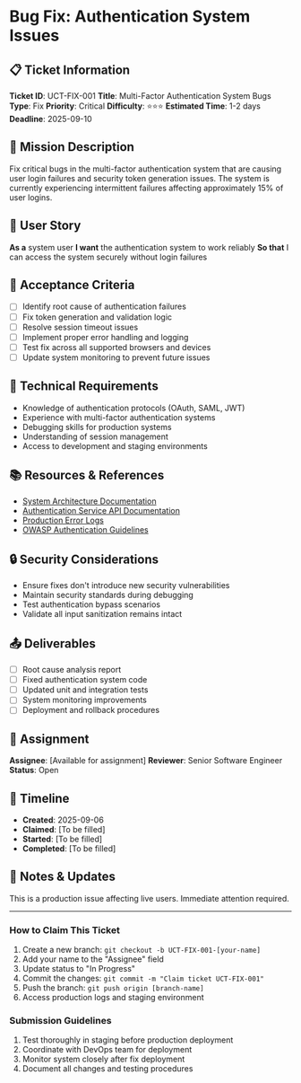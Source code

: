 # Bug Fix: Authentication System Issues

## 📋 Ticket Information

**Ticket ID**: UCT-FIX-001
**Title**: Multi-Factor Authentication System Bugs
**Type**: Fix
**Priority**: Critical
**Difficulty**: ⭐⭐⭐
**Estimated Time**: 1-2 days
**Deadline**: 2025-09-10

## 🎯 Mission Description

Fix critical bugs in the multi-factor authentication system that are causing user login failures and security token generation issues. The system is currently experiencing intermittent failures affecting approximately 15% of user logins.

## 👤 User Story

**As a** system user
**I want** the authentication system to work reliably
**So that** I can access the system securely without login failures

## 📝 Acceptance Criteria

- [ ] Identify root cause of authentication failures
- [ ] Fix token generation and validation logic
- [ ] Resolve session timeout issues
- [ ] Implement proper error handling and logging
- [ ] Test fix across all supported browsers and devices
- [ ] Update system monitoring to prevent future issues

## 🔧 Technical Requirements

- Knowledge of authentication protocols (OAuth, SAML, JWT)
- Experience with multi-factor authentication systems
- Debugging skills for production systems
- Understanding of session management
- Access to development and staging environments

## 📚 Resources & References

- [System Architecture Documentation](internal-link)
- [Authentication Service API Documentation](internal-link)
- [Production Error Logs](internal-link)
- [OWASP Authentication Guidelines](https://owasp.org/)

## 🔒 Security Considerations

- Ensure fixes don't introduce new security vulnerabilities
- Maintain security standards during debugging
- Test authentication bypass scenarios
- Validate all input sanitization remains intact

## 📤 Deliverables

- [ ] Root cause analysis report
- [ ] Fixed authentication system code
- [ ] Updated unit and integration tests
- [ ] System monitoring improvements
- [ ] Deployment and rollback procedures

## 👥 Assignment

**Assignee**: [Available for assignment]
**Reviewer**: Senior Software Engineer
**Status**: Open

## 📅 Timeline

- **Created**: 2025-09-06
- **Claimed**: [To be filled]
- **Started**: [To be filled]
- **Completed**: [To be filled]

## 💬 Notes & Updates

This is a production issue affecting live users. Immediate attention required.

---

### How to Claim This Ticket

1. Create a new branch: `git checkout -b UCT-FIX-001-[your-name]`
2. Add your name to the "Assignee" field
3. Update status to "In Progress"
4. Commit the changes: `git commit -m "Claim ticket UCT-FIX-001"`
5. Push the branch: `git push origin [branch-name]`
6. Access production logs and staging environment

### Submission Guidelines

1. Test thoroughly in staging before production deployment
2. Coordinate with DevOps team for deployment
3. Monitor system closely after fix deployment
4. Document all changes and testing procedures
